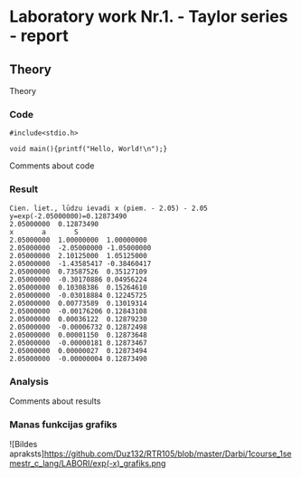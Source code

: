 # Laboratory work Nr.1. - Taylor series - report

## Theory
Theory  

### Code
```
#include<stdio.h>

void main(){printf("Hello, World!\n");}
```
Comments about code  

### Result
```
Cien. liet., lūdzu ievadi x (piem. - 2.05) - 2.05
y=exp(-2.05000000)=0.12873490
2.05000000	0.12873490
x		a		S
2.05000000	1.00000000	1.00000000
2.05000000	-2.05000000	-1.05000000
2.05000000	2.10125000	1.05125000
2.05000000	-1.43585417	-0.38460417
2.05000000	0.73587526	0.35127109
2.05000000	-0.30170886	0.04956224
2.05000000	0.10308386	0.15264610
2.05000000	-0.03018884	0.12245725
2.05000000	0.00773589	0.13019314
2.05000000	-0.00176206	0.12843108
2.05000000	0.00036122	0.12879230
2.05000000	-0.00006732	0.12872498
2.05000000	0.00001150	0.12873648
2.05000000	-0.00000181	0.12873467
2.05000000	0.00000027	0.12873494
2.05000000	-0.00000004	0.12873490

```

### Analysis
Comments about results  

### Manas funkcijas grafiks
![Bildes apraksts]https://github.com/Duz132/RTR105/blob/master/Darbi/1course_1semestr_c_lang/LABORI/exp(-x)_grafiks.png

